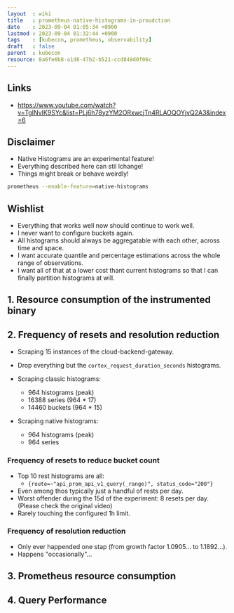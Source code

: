 ```yaml
---
layout  : wiki
title   : prometheus-native-histograms-in-proudction
date    : 2023-09-04 01:05:34 +0900
lastmod : 2023-09-04 01:32:44 +0900
tags    : [kubecon, prometheus, observability]
draft   : false
parent  : kubecon
resource: 8a6fe6b8-a1d8-47b2-b521-ccd848d0f06c
---
```


## Links
- https://www.youtube.com/watch?v=TgINvIK9SYc&list=PLj6h78yzYM2ORxwcjTn4RLAOQOYjvQ2A3&index=6

## Disclaimer
- Native Histograms are an experimental feature!
- Everything described here can stil lchange!
- Things might break or behave weirdly!

```bash
prometheus --enable-feature=native-histograms
```

## Wishlist
- Everything that works well now should continue to work well.
- I never want to configure buckets again.
- All histograms should always be aggregatable with each other, across time and space.
- I want accurate quantile and percentage estimations across the whole range of observations.
- I want all of that at a lower cost thant current histograms so that I can finally partition histograms at will.

## 1. Resource consumption of the instrumented binary
## 2. Frequency of resets and resolution reduction
- Scraping 15 instances of the cloud-backend-gateway.
- Drop everything but the `cortex_request_duration_seconds` histograms.

- Scraping classic histograms:
  - 964 histograms (peak)
  - 16388 series (964 * 17)
  - 14460 buckets (964 * 15)

- Scraping native histograms:
  - 964 histograms (peak)
  - 964 series

### Frequency of resets to reduce bucket count
- Top 10 rest histograms are all:
  - `{route=~"api_prom_api_v1_query(_range)", status_code="200"}`
- Even among thos typically just a handful of rests per day.
- Worst offender during the 15d of the experiment: 8 resets per day. (Please check the original video)
- Rarely touching the configured 1h limit.

### Frequency of resolution reduction
- Only ever happended one stap (from growth factor 1.0905... to 1.1892...).
- Happens "occasionally"...

## 3. Prometheus resource consumption
## 4. Query Performance
